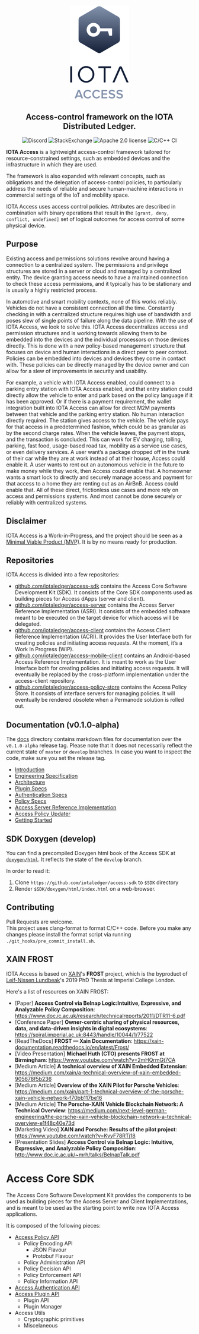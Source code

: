 <h1 align="center">
  <img src="access.png">
</h1>
<h2 align="center">
Access-control framework on the IOTA Distributed Ledger.
</h2>

<p align="center">
  <a href="https://discord.iota.org/" style="text-decoration:none;"><img src="https://img.shields.io/badge/Discord-9cf.svg?logo=discord" alt="Discord"></a>
    <a href="https://iota.stackexchange.com/" style="text-decoration:none;"><img src="https://img.shields.io/badge/StackExchange-9cf.svg?logo=stackexchange" alt="StackExchange"></a>
    <a href="https://github.com/iotaledger/access-sdk/blob/master/LICENSE" style="text-decoration:none;"><img src="https://img.shields.io/github/license/iotaledger/access-sdk.svg" alt="Apache 2.0 license"></a>
    <img src="https://github.com/iotaledger/access-sdk/workflows/C/C++%20CI/badge.svg" alt="C/C++ CI">
</p>

**IOTA Access** is a lightweight access-control framework tailored for resource-constrained settings, such as embedded devices and the infrastructure in which they are used.

The framework is also expanded with relevant concepts, such as obligations and the delegation of access-control policies, to particularly address the needs of reliable and secure human-machine interactions in commercial settings of the IoT and mobility space.

IOTA Access uses access control policies. Attributes are described in combination with binary operations that result in the `[grant, deny, conflict, undefined]` set of logical outcomes for access control of some physical device.

## Purpose
Existing access and permissions solutions revolve around having a connection to a centralized system. The permissions and privilege structures are stored in a server or cloud and managed by a centralized entity. The device granting access needs to have a maintained connection to check these access permissions, and it typically has to be stationary and is usually a highly restricted process.

In automotive and smart mobility contexts, none of this works reliably. Vehicles do not have a consistent connection all the time. Constantly checking in with a centralized structure requires high use of bandwidth and poses slew of single points of failure along the data pipeline. With the use of IOTA Access, we look to solve this. IOTA Access decentralizes access and permission structures and is working towards allowing them to be embedded into the devices and the individual processors on those devices directly. This is done with a new policy-based management structure that focuses on device and human interactions in a direct peer to peer context. Policies can be embedded into devices and devices they come in contact with. These policies can be directly managed by the device owner and can allow for a slew of improvements in security and usability.

For example, a vehicle with IOTA Access enabled, could connect to a parking entry station with IOTA Access enabled, and that entry station could directly allow the vehicle to enter and park based on the policy language if it has been approved. Or if there is a payment requirement, the wallet integration built into IOTA Access can allow for direct M2M payments between that vehicle and the parking entry station. No human interaction directly required. The station gives access to the vehicle. The vehicle pays for that access in a predetermined fashion, which could be as granular as by the second charge rates. When the vehicle leaves, the payment stops, and the transaction is concluded. This can work for EV charging, tolling, parking, fast food, usage-based road tax, mobility as a service use cases, or even delivery services. A user want’s a package dropped off in the trunk of their car while they are at work instead of at their house, Access could enable it. A user wants to rent out an autonomous vehicle in the future to make money while they work, then Access could enable that. A homeowner wants a smart lock to directly and securely manage access and payment for that access to a home they are renting out as an AirBnB. Access could enable that. All of these direct, frictionless use cases and more rely on access and permissions systems. And most cannot be done securely or reliably with centralized systems.

## Disclaimer
IOTA Access is a Work-in-Progress, and the project should be seen as a [Minimal Viable Product (MVP)](https://www.agilealliance.org/glossary/mvp). It is by no means ready for production.

## Repositories
IOTA Access is divided into a few repositories:
- [github.com/iotaledger/access-sdk](http://github.com/iotaledger/access-sdk) contains the Access Core Software Development Kit (SDK). It consists of the Core SDK components used as building pieces for Access dApps (server and client).
- [github.com/iotaledger/access-server](https://github.com/iotaledger/access-server) contains the Access Server Reference Implementation (ASRI). It consists of the embedded software meant to be executed on the target device for which access will be delegated.
- [github.com/iotaledger/access-client](http://github.com/iotaledger/access-client) contains the Access Client Reference Implementation (ACRI). It provides the User Interface both for creating policies and initiating access requests. At the moment, it’s a Work In Progress (WIP).
- [github.com/iotaledger/access-mobile-client](https://github.com/iotaledger/access-mobile-client.git) contains an Android-based Access Reference Implementation. It is meant to work as the User Interface both for creating policies and initiating access requests. It will eventually be replaced by the cross-platform implementation under the access-client repository.
- [github.com/iotaledger/access-policy-store](https://github.com/iotaledger/access-policy-store) contains the Access Policy Store. It consists of interface servers for managing policies. It will eventually be rendered obsolete when a Permanode solution is rolled out.

## Documentation (v0.1.0-alpha)

The [docs](/docs/v0.1.0) directory contains markdown files for documentation over the `v0.1.0-alpha` release tag.
Please note that it does not necessarily reflect the current state of `master` or `develop` branches. In case you want to inspect the code, make sure you set the release tag.
 - [Introduction](/docs/v0.1.0/01-introduction.md)
 - [Engineering Specification](/docs/v0.1.0/02-engineering-specs.md)
 - [Architecture](/docs/v0.1.0/03-architecture.md)
 - [Plugin Specs](/docs/v0.1.0/04-plugin-specs.md)
 - [Authentication Specs](/docs/v0.1.0/05-auth-specs.md)
 - [Policy Specs](/docs/v0.1.0/06-policy-specs.md)
 - [Access Server Reference Implementation](/docs/v0.1.0/07-asri.md)
 - [Access Policy Updater](/docs/v0.1.0/08-apu.md)
 - [Getting Started](/docs/v0.1.0/09-getting-started.md)

## SDK Doxygen (develop)
You can find a precompiled Doxygen html book of the Access SDK at [`doxygen/html`](https://github.com/iotaledger/access-sdk/tree/master/doxygen/html).
It reflects the state of the `develop` branch.

In order to read it:
1. Clone `https://github.com/iotaledger/access-sdk` to `$SDK` directory
2. Render `$SDK/doxygen/html/index.html` on a web-browser.

## Contributing  

Pull Requests are welcome.  
This project uses clang-format to format C/C++ code. Before you make any changes please install the format script via running `./git_hooks/pre_commit_install.sh`.  

## XAIN FROST
IOTA Access is based on [XAIN](https://www.xain.io/)'s **FROST** project, which is the byproduct of [Leif-Nissen Lundbeak](https://www.researchgate.net/profile/Leif_Nissen_Lundbaek)'s 2019 PhD Thesis at Imperial College London.

Here's a list of resources on XAIN FROST:

* [Paper] **Access Control via Belnap Logic:Intuitive, Expressive, and Analyzable Policy Composition**: https://www.doc.ic.ac.uk/research/technicalreports/2011/DTR11-6.pdf
* [Conference Paper] **Owner-centric sharing of physical resources, data, and data-driven insights in digital ecosystems**: https://spiral.imperial.ac.uk:8443/handle/10044/1/77522
* [ReadTheDocs] **FROST — Xain Documentation**: https://xain-documentation.readthedocs.io/en/latest/Frost/
* [Video Presentation] **Michael Huth (CTO) presents FROST at Birmingham**: https://www.youtube.com/watch?v=2mHQrmGt7CA
* [Medium Article] **A technical overview of XAIN Embedded Extension**: https://medium.com/xain/a-technical-overview-of-xain-embedded-905678f5b236
* [Medium Article] **Overview of the XAIN Pilot for Porsche Vehicles**: https://medium.com/xain/part-1-technical-overview-of-the-porsche-xain-vehicle-network-f70bb117be16
* [Medium Article] **The Porsche-XAIN Vehicle Blockchain Network: A Technical Overview**: https://medium.com/next-level-german-engineering/the-porsche-xain-vehicle-blockchain-network-a-technical-overview-e1f48c40e73d
* [Marketing Video] **XAIN and Porsche: Results of the pilot project**: https://www.youtube.com/watch?v=KvyF78RTj18
* [Presentation Slides] **Access Control via Belnap Logic: Intuitive, Expressive, and Analyzable Policy Composition**: http://www.doc.ic.ac.uk/~mrh/talks/BelnapTalk.pdf

# Access Core SDK

The Access Core Software Development Kit provides the  components to be used as  building pieces for the Access Server and Client Implementations, and is meant to be used as the starting point to write new IOTA Access applications.

It is composed of the following pieces:
- [Access Policy API](/policy/README.md)
    * Policy Encoding API
        * JSON Flavour
        * Protobuf Flavour
    * Policy Administration API
    * Policy Decision API
    * Policy Enforcement API
    * Policy Information API
- [Access Authentication API](/auth/README.md)
- [Access Plugin API](/auth/README.md)
    * Plugin API
    * Plugin Manager
- Access Utils
    * Cryptographic primitives
    * Miscelaneous
